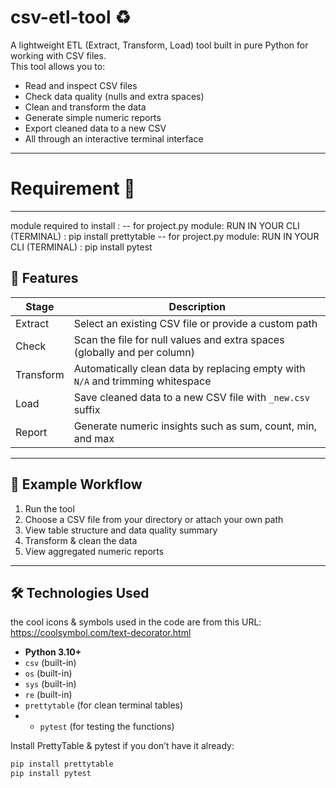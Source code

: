 # csv-etl-tool ♻️

A lightweight ETL (Extract, Transform, Load) tool built in pure Python for working with CSV files.  
This tool allows you to:
- Read and inspect CSV files
- Check data quality (nulls and extra spaces)
- Clean and transform the data
- Generate simple numeric reports
- Export cleaned data to a new CSV
- All through an interactive terminal interface

---
# Requirement 📌
-----------------------------------------------------------
module required to install :
-- for project.py module:
 RUN IN YOUR CLI (TERMINAL) : pip install prettytable
-- for project.py module:
RUN IN YOUR CLI (TERMINAL) : pip install pytest


## 🚀 Features

| Stage | Description |
|-------|-------------|
| Extract | Select an existing CSV file or provide a custom path |
| Check | Scan the file for null values and extra spaces (globally and per column) |
| Transform | Automatically clean data by replacing empty with `N/A` and trimming whitespace |
| Load | Save cleaned data to a new CSV file with `_new.csv` suffix |
| Report | Generate numeric insights such as sum, count, min, and max |

---

## 📂 Example Workflow

1. Run the tool
2. Choose a CSV file from your directory or attach your own path
3. View table structure and data quality summary
4. Transform & clean the data
5. View aggregated numeric reports

---

## 🛠️ Technologies Used
the cool icons & symbols used in the code are from this URL: https://coolsymbol.com/text-decorator.html
- **Python 3.10+**
- `csv` (built-in)
- `os` (built-in)
- `sys` (built-in)
- `re` (built-in)
- `prettytable` (for clean terminal tables)
- - `pytest` (for testing the functions)

Install PrettyTable & pytest if you don’t have it already:

```bash
pip install prettytable
pip install pytest

